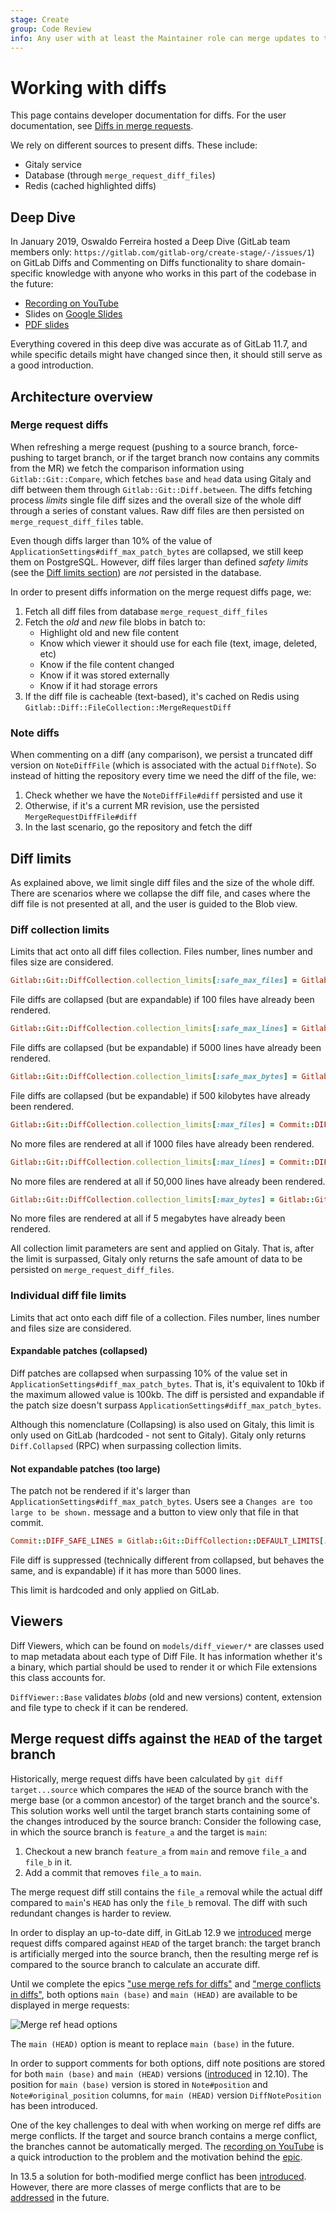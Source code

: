 ```yaml
---
stage: Create
group: Code Review
info: Any user with at least the Maintainer role can merge updates to this content. For details, see https://docs.gitlab.com/ee/development/development_processes.html#development-guidelines-review.
---
```


# Working with diffs

This page contains developer documentation for diffs. For the user documentation,
see [Diffs in merge requests](../../../user/project/merge_requests/versions.md).

We rely on different sources to present diffs. These include:

- Gitaly service
- Database (through `merge_request_diff_files`)
- Redis (cached highlighted diffs)

## Deep Dive

<!-- vale gitlab.Spelling = NO -->

In January 2019, Oswaldo Ferreira hosted a Deep Dive (GitLab team members only:
`https://gitlab.com/gitlab-org/create-stage/-/issues/1`) on GitLab Diffs and Commenting on Diffs
functionality to share domain-specific knowledge with anyone who works in this part of the
codebase in the future:

<!-- vale gitlab.Spelling = YES -->

- <i class="fa fa-youtube-play youtube" aria-hidden="true"></i>
  [Recording on YouTube](https://www.youtube.com/watch?v=K6G3gMcFyek)
- Slides on [Google Slides](https://docs.google.com/presentation/d/1bGutFH2AT3bxOPZuLMGl1ANWHqFnrxwQwjiwAZkF-TU/edit)
- [PDF slides](https://gitlab.com/gitlab-org/create-stage/uploads/b5ad2f336e0afcfe0f99db0af0ccc71a/)

Everything covered in this deep dive was accurate as of GitLab 11.7, and while specific details might
have changed since then, it should still serve as a good introduction.

## Architecture overview

### Merge request diffs

When refreshing a merge request (pushing to a source branch, force-pushing to target branch, or if the target branch now contains any commits from the MR)
we fetch the comparison information using `Gitlab::Git::Compare`, which fetches `base` and `head` data using Gitaly and diff between them through
`Gitlab::Git::Diff.between`.
The diffs fetching process _limits_ single file diff sizes and the overall size of the whole diff through a series of constant values. Raw diff files are
then persisted on `merge_request_diff_files` table.

Even though diffs larger than 10% of the value of `ApplicationSettings#diff_max_patch_bytes` are collapsed,
we still keep them on PostgreSQL. However, diff files larger than defined _safety limits_
(see the [Diff limits section](#diff-limits)) are _not_ persisted in the database.

In order to present diffs information on the merge request diffs page, we:

1. Fetch all diff files from database `merge_request_diff_files`
1. Fetch the _old_ and _new_ file blobs in batch to:
   - Highlight old and new file content
   - Know which viewer it should use for each file (text, image, deleted, etc)
   - Know if the file content changed
   - Know if it was stored externally
   - Know if it had storage errors
1. If the diff file is cacheable (text-based), it's cached on Redis
   using `Gitlab::Diff::FileCollection::MergeRequestDiff`

### Note diffs

When commenting on a diff (any comparison), we persist a truncated diff version
on `NoteDiffFile` (which is associated with the actual `DiffNote`). So instead
of hitting the repository every time we need the diff of the file, we:

1. Check whether we have the `NoteDiffFile#diff` persisted and use it
1. Otherwise, if it's a current MR revision, use the persisted
   `MergeRequestDiffFile#diff`
1. In the last scenario, go the repository and fetch the diff

## Diff limits

As explained above, we limit single diff files and the size of the whole diff. There are scenarios where we collapse the diff file,
and cases where the diff file is not presented at all, and the user is guided to the Blob view.

### Diff collection limits

Limits that act onto all diff files collection. Files number, lines number and files size are considered.

```ruby
Gitlab::Git::DiffCollection.collection_limits[:safe_max_files] = Gitlab::Git::DiffCollection::DEFAULT_LIMITS[:max_files] = 100
```

File diffs are collapsed (but are expandable) if 100 files have already been rendered.

```ruby
Gitlab::Git::DiffCollection.collection_limits[:safe_max_lines] = Gitlab::Git::DiffCollection::DEFAULT_LIMITS[:max_lines] = 5000
```

File diffs are collapsed (but be expandable) if 5000 lines have already been rendered.

```ruby
Gitlab::Git::DiffCollection.collection_limits[:safe_max_bytes] = Gitlab::Git::DiffCollection.collection_limits[:safe_max_files] * 5.kilobytes = 500.kilobytes
```

File diffs are collapsed (but be expandable) if 500 kilobytes have already been rendered.

```ruby
Gitlab::Git::DiffCollection.collection_limits[:max_files] = Commit::DIFF_HARD_LIMIT_FILES = 1000
```

No more files are rendered at all if 1000 files have already been rendered.

```ruby
Gitlab::Git::DiffCollection.collection_limits[:max_lines] = Commit::DIFF_HARD_LIMIT_LINES = 50000
```

No more files are rendered at all if 50,000 lines have already been rendered.

```ruby
Gitlab::Git::DiffCollection.collection_limits[:max_bytes] = Gitlab::Git::DiffCollection.collection_limits[:max_files] * 5.kilobytes = 5000.kilobytes
```

No more files are rendered at all if 5 megabytes have already been rendered.

All collection limit parameters are sent and applied on Gitaly. That is, after the limit is surpassed,
Gitaly only returns the safe amount of data to be persisted on `merge_request_diff_files`.

### Individual diff file limits

Limits that act onto each diff file of a collection. Files number, lines number and files size are considered.

#### Expandable patches (collapsed)

Diff patches are collapsed when surpassing 10% of the value set in `ApplicationSettings#diff_max_patch_bytes`.
That is, it's equivalent to 10kb if the maximum allowed value is 100kb.
The diff is persisted and expandable if the patch size doesn't
surpass `ApplicationSettings#diff_max_patch_bytes`.

Although this nomenclature (Collapsing) is also used on Gitaly, this limit is only used on GitLab (hardcoded - not sent to Gitaly).
Gitaly only returns `Diff.Collapsed` (RPC) when surpassing collection limits.

#### Not expandable patches (too large)

The patch not be rendered if it's larger than `ApplicationSettings#diff_max_patch_bytes`.
Users see a `Changes are too large to be shown.` message and a button to view only that file in that commit.

```ruby
Commit::DIFF_SAFE_LINES = Gitlab::Git::DiffCollection::DEFAULT_LIMITS[:max_lines] = 5000
```

File diff is suppressed (technically different from collapsed, but behaves the same, and is expandable) if it has more than 5000 lines.

This limit is hardcoded and only applied on GitLab.

## Viewers

Diff Viewers, which can be found on `models/diff_viewer/*` are classes used to map metadata about each type of Diff File. It has information
whether it's a binary, which partial should be used to render it or which File extensions this class accounts for.

`DiffViewer::Base` validates _blobs_ (old and new versions) content, extension and file type to check if it can be rendered.

## Merge request diffs against the `HEAD` of the target branch

Historically, merge request diffs have been calculated by `git diff target...source` which compares the
`HEAD` of the source branch with the merge base (or a common ancestor) of the target branch and the source's.
This solution works well until the target branch starts containing some of the
changes introduced by the source branch: Consider the following case, in which the source branch
is `feature_a` and the target is `main`:

1. Checkout a new branch `feature_a` from `main` and remove `file_a` and `file_b` in it.
1. Add a commit that removes `file_a` to `main`.

The merge request diff still contains the `file_a` removal while the actual diff compared to
`main`'s `HEAD` has only the `file_b` removal. The diff with such redundant
changes is harder to review.

In order to display an up-to-date diff, in GitLab 12.9 we
[introduced](https://gitlab.com/gitlab-org/gitlab/-/issues/27008) merge request
diffs compared against `HEAD` of the target branch: the
target branch is artificially merged into the source branch, then the resulting
merge ref is compared to the source branch to calculate an accurate
diff.

Until we complete the epics ["use merge refs for diffs"](https://gitlab.com/groups/gitlab-org/-/epics/854)
and ["merge conflicts in diffs"](https://gitlab.com/groups/gitlab-org/-/epics/4893),
both options `main (base)` and `main (HEAD)` are available to be displayed in merge requests:

![Merge ref head options](../img/merge_ref_head_options_v13_6.png)

The `main (HEAD)` option is meant to replace `main (base)` in the future.

In order to support comments for both options, diff note positions are stored for
both `main (base)` and `main (HEAD)` versions ([introduced](https://gitlab.com/gitlab-org/gitlab/-/issues/198457) in 12.10).
The position for `main (base)` version is stored in `Note#position` and
`Note#original_position` columns, for `main (HEAD)` version `DiffNotePosition`
has been introduced.

One of the key challenges to deal with when working on merge ref diffs are merge
conflicts. If the target and source branch contains a merge conflict, the branches
cannot be automatically merged. The
<i class="fa fa-youtube-play youtube" aria-hidden="true"></i> [recording on YouTube](https://www.youtube.com/watch?v=GFXIFA4ZuZw&feature=youtu.be&ab_channel=GitLabUnfiltered)
is a quick introduction to the problem and the motivation behind the [epic](https://gitlab.com/groups/gitlab-org/-/epics/854).

In 13.5 a solution for both-modified merge
conflict has been
[introduced](https://gitlab.com/gitlab-org/gitlab/-/issues/232484). However,
there are more classes of merge conflicts that are to be
[addressed](https://gitlab.com/groups/gitlab-org/-/epics/4893) in the future.
